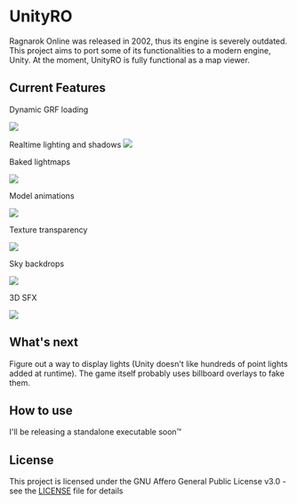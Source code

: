 # UnityRO
Ragnarok Online was released in 2002, thus its engine is severely outdated.
This project aims to port some of its functionalities to a modern engine, Unity.
At the moment, UnityRO is fully functional as a map viewer.

## Current Features

Dynamic GRF loading

![](https://thumbs.gfycat.com/PerkyEnlightenedDuck-size_restricted.gif)

Realtime lighting and shadows
![](https://thumbs.gfycat.com/LargeWarlikeFinch-size_restricted.gif)

Baked lightmaps

![](https://i.imgur.com/i49WTg1.jpg)

Model animations

![](https://thumbs.gfycat.com/SilkyWaryArkshell-size_restricted.gif)

Texture transparency

![](https://thumbs.gfycat.com/AnnualThatBison-size_restricted.gif)

Sky backdrops

![](https://thumbs.gfycat.com/SpiritedLoneCormorant-size_restricted.gif)

3D SFX

![](https://i.imgur.com/ZEO6FiO.jpg)

## What's next

Figure out a way to display lights (Unity doesn't like hundreds of point lights added at runtime).
The game itself probably uses billboard overlays to fake them.

## How to use

I'll be releasing a standalone executable soon™

## License

This project is licensed under the GNU Affero General Public License v3.0 - see the [LICENSE](LICENSE) file for details
